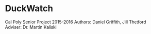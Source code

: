 # DuckWatch
Cal Poly Senior Project 2015-2016
Authors: Daniel Griffith, Jill Thetford
Adviser: Dr. Martin Kaliski
